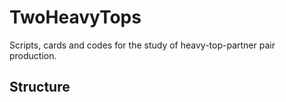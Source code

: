 # TwoHeavyTops
Scripts, cards and codes for the study of heavy-top-partner pair production.

## Structure
